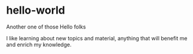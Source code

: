 # hello-world
Another one of those 
Hello folks 

I like learning about new topics and material, anything that will benefit me and enrich my knowledge. 
